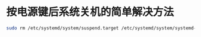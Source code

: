 # 按电源键后系统关机的简单解决方法



```bash
sudo rm /etc/systemd/system/suspend.target /etc/systemd/system/systemd-suspend.service
```

